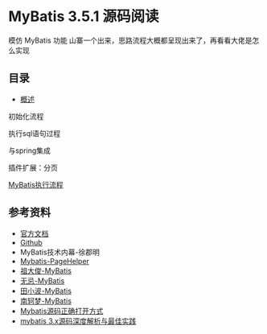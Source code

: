 # MyBatis 3.5.1 源码阅读

模仿 MyBatis 功能 山寨一个出来，思路流程大概都呈现出来了，再看看大佬是怎么实现

##  目录
- [概述](overview.md)

初始化流程

执行sql语句过程

与spring集成

插件扩展：分页

[MyBatis执行流程](https://www.processon.com/view/5d4d2bc7e4b0869fa40e6653)


##  参考资料
- [官方文档](http://www.mybatis.org/mybatis-3/zh/index.html)
- [Github](https://github.com/mybatis/mybatis-3)
- MyBatis技术内幕-徐郡明
- [Mybatis-PageHelper](https://github.com/pagehelper/Mybatis-PageHelper)
- [祖大俊-MyBatis](https://my.oschina.net/zudajun?tab=newest&catalogId=3532897)
- [无忌-MyBatis](https://my.oschina.net/wenjinglian?tab=newest&catalogId=3686354)
- [田小波-MyBatis](https://www.tianxiaobo.com/categories/java-framework/mybatis/)
- [南轲梦-MyBatis](https://www.cnblogs.com/dongying/tag/Mybatis%E6%B7%B1%E5%85%A5%E6%B5%85%E5%87%BA%E7%B3%BB%E5%88%97/)
- [Mybatis源码正确打开方式](https://www.cnblogs.com/dw-haung/p/10051250.html)
- [mybatis 3.x源码深度解析与最佳实践](https://www.cnblogs.com/zhjh256/p/8512392.html)




